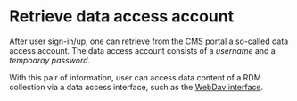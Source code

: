 # Retrieve data access account

After user sign-in/up, one can retrieve from the CMS portal a so-called data access account.  The data access account consists of a _username_ and a _tempoaray password_.

With this pair of information, user can access data content of a RDM collection via a data access interface, such as the [WebDav interface](webdav.md).

